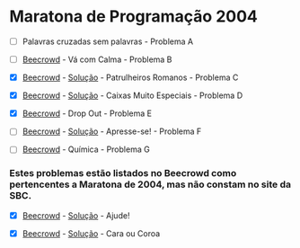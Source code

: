 # Maratona de Programação 2004

- [ ] Palavras cruzadas sem palavras - Problema A

- [ ]  [Beecrowd](https://www.beecrowd.com.br/judge/pt/problems/view/1328) - Vá com Calma - Problema B

- [x]  [Beecrowd](https://www.beecrowd.com.br/judge/pt/problems/view/1434) - [Solução](https://github.com/ramon141/respostas_sbc/blob/main/2004/Patrulheiros%20Romanos/Main.java) - Patrulheiros Romanos - Problema C

- [x]  [Beecrowd](https://www.beecrowd.com.br/judge/pt/problems/view/1290) - [Solução](https://github.com/ramon141/respostas_sbc/blob/main/2004/Caixas%20Muito%20Especiais%20-%20D/Main.java) - Caixas Muito Especiais - Problema D

- [x]  [Beecrowd](https://www.beecrowd.com.br/judge/pt/problems/view/1327) - Drop Out - Problema E

- [ ]  [Beecrowd](https://www.beecrowd.com.br/judge/pt/problems/view/1413) - [Solução]() - Apresse-se! - Problema F

- [ ]  [Beecrowd](https://www.beecrowd.com.br/judge/pt/problems/view/1326) - Química - Problema G

### Estes problemas estão listados no Beecrowd como pertencentes a Maratona de 2004, mas não constam no site da SBC.
- [x]  [Beecrowd](https://www.beecrowd.com.br/judge/pt/problems/view/1367) - [Solução](https://github.com/ramon141/respostas_sbc/blob/main/2004/Ajude!/Main.java) - Ajude!

- [x]  [Beecrowd](https://www.beecrowd.com.br/judge/pt/problems/view/1329) - [Solução](https://github.com/ramon141/respostas_sbc/blob/main/2004/Cara%20ou%20Coroa/Main.c) - Cara ou Coroa

